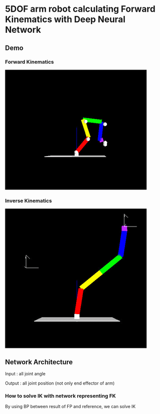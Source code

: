 # 5DOF arm robot calculating Forward Kinematics with Deep Neural Network

## Demo
### Forward Kinematics
![FK](https://github.com/takayuki5168/fk_with_nn/blob/master/gif/random-fk.gif)

### Inverse Kinematics
![IK](https://github.com/takayuki5168/fk_with_nn/blob/master/gif/ik-with-nn.gif)

## Network Architecture
Input : all joint angle

Output : all joint position (not only end effector of arm)

### How to solve IK with network representing FK
By using BP between result of FP and reference, we can solve IK
